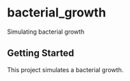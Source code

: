 # bacterial_growth

Simulating bacterial growth

## Getting Started

This project simulates a bacterial growth.
